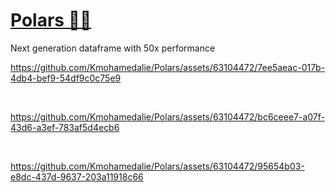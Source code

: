 # [Polars 🐻‍❄️](https://pola.rs/)
Next generation dataframe with 50x performance





https://github.com/Kmohamedalie/Polars/assets/63104472/7ee5aeac-017b-4db4-bef9-54df9c0c75e9


<br>


https://github.com/Kmohamedalie/Polars/assets/63104472/bc6ceee7-a07f-43d6-a3ef-783af5d4ecb6



<br>



https://github.com/Kmohamedalie/Polars/assets/63104472/95654b03-e8dc-437d-9637-203a11918c66


